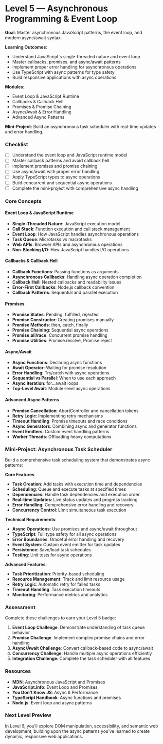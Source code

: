 # Level 5 — Asynchronous Programming & Event Loop

**Goal**: Master asynchronous JavaScript patterns, the event loop, and modern async/await syntax.

**Learning Outcomes**:
- Understand JavaScript's single-threaded nature and event loop
- Master callbacks, promises, and async/await patterns
- Implement proper error handling for asynchronous operations
- Use TypeScript with async patterns for type safety
- Build responsive applications with async operations

**Modules**:
- Event Loop & JavaScript Runtime
- Callbacks & Callback Hell
- Promises & Promise Chaining
- Async/Await & Error Handling
- Advanced Async Patterns

**Mini-Project**: Build an asynchronous task scheduler with real-time updates and error handling.

### Checklist
- [ ] Understand the event loop and JavaScript runtime model
- [ ] Master callback patterns and avoid callback hell
- [ ] Implement promises and promise chaining
- [ ] Use async/await with proper error handling
- [ ] Apply TypeScript types to async operations
- [ ] Build concurrent and sequential async operations
- [ ] Complete the mini-project with comprehensive async handling

### Core Concepts

#### Event Loop & JavaScript Runtime
- **Single-Threaded Nature**: JavaScript execution model
- **Call Stack**: Function execution and call stack management
- **Event Loop**: How JavaScript handles asynchronous operations
- **Task Queue**: Microtasks vs macrotasks
- **Web APIs**: Browser APIs and asynchronous operations
- **Non-Blocking I/O**: How JavaScript handles I/O operations

#### Callbacks & Callback Hell
- **Callback Functions**: Passing functions as arguments
- **Asynchronous Callbacks**: Handling async operation completion
- **Callback Hell**: Nested callbacks and readability issues
- **Error-First Callbacks**: Node.js callback convention
- **Callback Patterns**: Sequential and parallel execution

#### Promises
- **Promise States**: Pending, fulfilled, rejected
- **Promise Constructor**: Creating promises manually
- **Promise Methods**: then, catch, finally
- **Promise Chaining**: Sequential async operations
- **Promise.all/race**: Concurrent promise handling
- **Promise Utilities**: Promise.resolve, Promise.reject

#### Async/Await
- **Async Functions**: Declaring async functions
- **Await Operator**: Waiting for promise resolution
- **Error Handling**: Try/catch with async operations
- **Sequential vs Parallel**: When to use each approach
- **Async Iteration**: for...await loops
- **Top-Level Await**: Module-level async operations

#### Advanced Async Patterns
- **Promise Cancellation**: AbortController and cancellation tokens
- **Retry Logic**: Implementing retry mechanisms
- **Timeout Handling**: Promise timeouts and race conditions
- **Async Generators**: Combining async and generator functions
- **Event Emitters**: Custom event handling patterns
- **Worker Threads**: Offloading heavy computations

### Mini-Project: Asynchronous Task Scheduler

Build a comprehensive task scheduling system that demonstrates async patterns:

**Core Features**:
- **Task Creation**: Add tasks with execution time and dependencies
- **Scheduling**: Queue and execute tasks at specified times
- **Dependencies**: Handle task dependencies and execution order
- **Real-time Updates**: Live status updates and progress tracking
- **Error Handling**: Comprehensive error handling and recovery
- **Concurrency Control**: Limit simultaneous task execution

**Technical Requirements**:
- **Async Operations**: Use promises and async/await throughout
- **TypeScript**: Full type safety for all async operations
- **Error Boundaries**: Graceful error handling and recovery
- **Event System**: Custom event emitter for task updates
- **Persistence**: Save/load task schedules
- **Testing**: Unit tests for async operations

**Advanced Features**:
- **Task Prioritization**: Priority-based scheduling
- **Resource Management**: Track and limit resource usage
- **Retry Logic**: Automatic retry for failed tasks
- **Timeout Handling**: Task execution timeouts
- **Monitoring**: Performance metrics and analytics

### Assessment

Complete these challenges to earn your Level 5 badge:

1. **Event Loop Challenge**: Demonstrate understanding of task queue behavior
2. **Promise Challenge**: Implement complex promise chains and error handling
3. **Async/Await Challenge**: Convert callback-based code to async/await
4. **Concurrency Challenge**: Handle multiple async operations efficiently
5. **Integration Challenge**: Complete the task scheduler with all features

### Resources

- **MDN**: Asynchronous JavaScript and Promises
- **JavaScript.info**: Event Loop and Promises
- **You Don't Know JS**: Async & Performance
- **TypeScript Handbook**: Async functions and promises
- **Node.js**: Event loop and async patterns

### Next Level Preview

In Level 6, you'll explore DOM manipulation, accessibility, and semantic web development, building upon the async patterns you've learned to create dynamic, responsive web applications. 